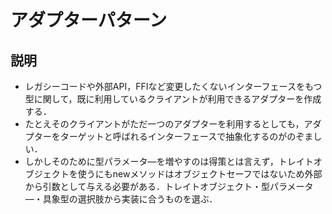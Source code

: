 # アダプターパターン

## 説明

- レガシーコードや外部API，FFIなど変更したくないインターフェースをもつ型に関して，既に利用しているクライアントが利用できるアダプターを作成する．
- たとえそのクライアントがただ一つのアダプターを利用するとしても，アダプターをターゲットと呼ばれるインターフェースで抽象化するのがのぞましい．
- しかしそのために型パラメータ―を増やすのは得策とは言えず，トレイトオブジェクトを使うにもnewメソッドはオブジェクトセーフではないため外部から引数として与える必要がある．トレイトオブジェクト・型パラメータ―・具象型の選択肢から実装に合うものを選ぶ．
